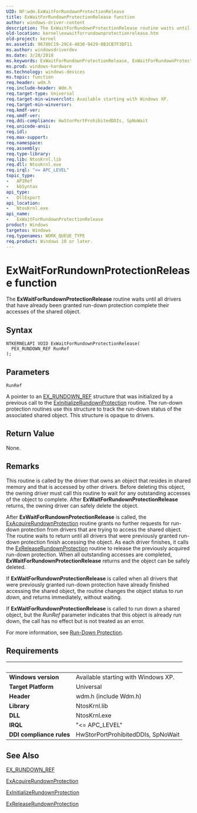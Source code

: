```yaml
---
UID: NF:wdm.ExWaitForRundownProtectionRelease
title: ExWaitForRundownProtectionRelease function
author: windows-driver-content
description: The ExWaitForRundownProtectionRelease routine waits until all drivers that have already been granted run-down protection complete their accesses of the shared object.
old-location: kernel\exwaitforrundownprotectionrelease.htm
old-project: kernel
ms.assetid: 96786C19-29C4-4030-9429-0B3CB7F3DF11
ms.author: windowsdriverdev
ms.date: 3/28/2018
ms.keywords: ExWaitForRundownProtectionRelease, ExWaitForRundownProtectionRelease routine [Kernel-Mode Driver Architecture], kernel.exwaitforrundownprotectionrelease, wdm/ExWaitForRundownProtectionRelease
ms.prod: windows-hardware
ms.technology: windows-devices
ms.topic: function
req.header: wdm.h
req.include-header: Wdm.h
req.target-type: Universal
req.target-min-winverclnt: Available starting with Windows XP.
req.target-min-winversvr: 
req.kmdf-ver: 
req.umdf-ver: 
req.ddi-compliance: HwStorPortProhibitedDDIs, SpNoWait
req.unicode-ansi: 
req.idl: 
req.max-support: 
req.namespace: 
req.assembly: 
req.type-library: 
req.lib: NtosKrnl.lib
req.dll: NtosKrnl.exe
req.irql: "<= APC_LEVEL"
topic_type:
-	APIRef
-	kbSyntax
api_type:
-	DllExport
api_location:
-	NtosKrnl.exe
api_name:
-	ExWaitForRundownProtectionRelease
product: Windows
targetos: Windows
req.typenames: WORK_QUEUE_TYPE
req.product: Windows 10 or later.
---
```



# ExWaitForRundownProtectionRelease function
The <b>ExWaitForRundownProtectionRelease</b> routine waits until all drivers that have already been granted run-down protection complete their accesses of the shared object.

## Syntax

```
NTKERNELAPI VOID ExWaitForRundownProtectionRelease(
  PEX_RUNDOWN_REF RunRef
);
```

## Parameters

`RunRef`

A pointer to an <a href="https://msdn.microsoft.com/library/windows/hardware/jj569379">EX_RUNDOWN_REF</a> structure that was initialized by a previous call to the  <a href="https://msdn.microsoft.com/library/windows/hardware/jj569373">ExInitializeRundownProtection</a> routine. The run-down protection routines use this structure to track the run-down status of the associated shared object. This structure is opaque to drivers.


## Return Value

None.

## Remarks

This routine is called by the driver that owns an object that resides in shared memory and that is accessed by other drivers. Before deleting this object, the owning driver must call this routine to wait for any outstanding accesses of the object to complete. After <b>ExWaitForRundownProtectionRelease</b> returns, the owning driver can safely delete the object.

After <b>ExWaitForRundownProtectionRelease</b> is called, the <a href="https://msdn.microsoft.com/library/windows/hardware/jj569371">ExAcquireRundownProtection</a> routine grants no further requests for run-down protection from drivers that are trying to access the shared object. The routine waits to return until all drivers that were previously granted run-down protection finish accessing the object. As each driver finishes, it calls the <a href="https://msdn.microsoft.com/library/windows/hardware/jj569375">ExReleaseRundownProtection</a> routine to release the previously acquired run-down protection. When all outstanding accesses are completed, <b>ExWaitForRundownProtectionRelease</b> returns and the object can be safely deleted.

If <b>ExWaitForRundownProtectionRelease</b> is called when all drivers that were previously granted run-down protection have already finished accessing the shared object, the routine changes the object status to <i>run down</i>, and returns immediately, without waiting.

If <b>ExWaitForRundownProtectionRelease</b> is called to run down a shared object, but the <i>RunRef</i> parameter indicates that this object is already run down, the call has no effect but is not treated as an error.

For more information, see <a href="https://msdn.microsoft.com/library/windows/hardware/jj569382">Run-Down Protection</a>.

## Requirements
| &nbsp; | &nbsp; |
| ---- |:---- |
| **Windows version** | Available starting with Windows XP.  |
| **Target Platform** | Universal |
| **Header** | wdm.h (include Wdm.h) |
| **Library** | NtosKrnl.lib |
| **DLL** | NtosKrnl.exe |
| **IRQL** | "<= APC_LEVEL" |
| **DDI compliance rules** | HwStorPortProhibitedDDIs, SpNoWait |

## See Also

<a href="https://msdn.microsoft.com/library/windows/hardware/jj569379">EX_RUNDOWN_REF</a>



<a href="https://msdn.microsoft.com/library/windows/hardware/jj569371">ExAcquireRundownProtection</a>



<a href="https://msdn.microsoft.com/library/windows/hardware/jj569373">ExInitializeRundownProtection</a>



<a href="https://msdn.microsoft.com/library/windows/hardware/jj569375">ExReleaseRundownProtection</a>